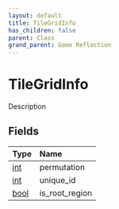 ```yaml
---
layout: default
title: TileGridInfo
has_children: false
parent: Class
grand_parent: Game Reflection
---
```

# TileGridInfo
Description 

## Fields

| Type | Name |
|:-------------|:--------------|
| [int](/docs/game-reflection/enums/int) | permutation |
| [int](/docs/game-reflection/enums/int) | unique_id |
| [bool](/docs/game-reflection/components/bool) | is_root_region |

